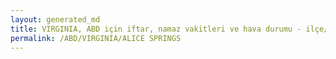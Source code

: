 ```yaml
---
layout: generated_md
title: VIRGINIA, ABD için iftar, namaz vakitleri ve hava durumu - ilçe/eyalet seç
permalink: /ABD/VIRGINIA/ALICE SPRINGS
---
```


<script type="text/javascript">
  var country = ABD;
  var city = VIRGINIA;
  var state = ALICE SPRINGS;
  var lat = 72;
  var lon = 21;
</script>
